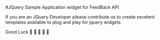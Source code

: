 #JQuery Sample Application widget for FeedBack API

If you are an JQuery Developer please contribute us to create excelent templates available to plug and play for jquery widgets.

Good Luck :tada: :tada: :tada: :tada: :tada: